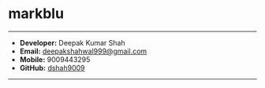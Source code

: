 # markblu
----
- **Developer:** Deepak Kumar Shah
- **Email:** deepakshahwal999@gmail.com
- **Mobile:** 9009443295
- **GitHub:** [dshah9009](https://github.com/dshah9009)
----
